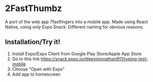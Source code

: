 # 2FastThumbz
A port of the web app 7fastfingers into a mobile app. Made using React Native, using only Expo Snack. Different naming for obvious reasons.

## Installation/Try it!
1. Install Expo/Expo Client from Google Play Store/Apple App Store
1. Go to this link https://snack.expo.io/@kevinjonathan911/typing-test-mobile
1. Choose "Open with Expo"
1. Add app to homescreen
